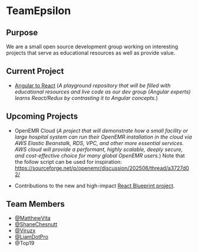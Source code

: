 # TeamEpsilon

## Purpose

We are a small open source development group working on interesting projects that serve as educational resources as well as provide value.

## Current Project

- [Angular to React](https://github.com/GoTeamEpsilon/angular-to-react) (_A playground repository that will be filled with educational resources and live code as our dev group (Angular experts) learns React/Redux by contrasting it to Angular concepts._)

## Upcoming Projects

- OpenEMR Cloud (_A project that will demonstrate how a small facility or large hospital system can run their OpenEMR installation in the cloud via AWS Elastic Beanstalk, RDS, VPC, and other more essential services. AWS cloud will provide a performant, highly scalable, deeply secure, and cost-effective choice for many global OpenEMR users._) Note that the follow script can be used for inspiration: https://sourceforge.net/p/openemr/discussion/202506/thread/a3727d02/

- Contributions to the new and high-impact [React Blueprint project](https://github.com/GoTeamEpsilon/blueprint).

## Team Members
- [@MatthewVita](https://github.com/matthewvita)
- [@ShaneChesnutt](https://github.com/shanechesnutt)
- [@Viruzx](https://github.com/viruzx)
- [@LiamDotPro](https://github.com/LiamDotPro)
- @Top19
